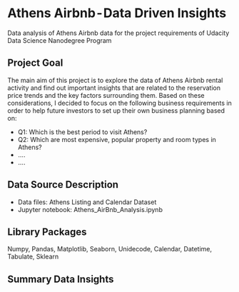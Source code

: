 # Athens Airbnb - Data Driven Insights
Data analysis of Athens Airbnb data for the project requirements of Udacity Data Science Nanodegree Program

## Project Goal
The main aim of this project is to explore the data of Athens Airbnb rental activity and find out important insights that are related to the reservation price trends and the key factors surrounding them. Based on these considerations, I decided to focus on the following business requirements in order to help future investors to set up their own business planning based on:

* Q1: Which is the best period to visit Athens?
* Q2: Which are most expensive, popular property and room types in Athens?
* ....
* ....

## Data Source Description
* Data files: Athens Listing and Calendar Dataset
* Jupyter notebook: Athens_AirBnb_Analysis.ipynb 

## Library Packages
Numpy, Pandas, Matplotlib, Seaborn, Unidecode, Calendar, Datetime, Tabulate, Sklearn

## Summary Data Insights
